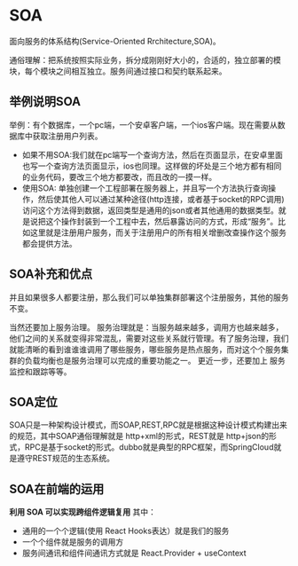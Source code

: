 # SOA
面向服务的体系结构(Service-Oriented Rrchitecture,SOA)。

通俗理解：把系统按照实际业务，拆分成刚刚好大小的，合适的，独立部署的模块，每个模块之间相互独立。服务间通过接口和契约联系起来。

## 举例说明SOA
举例：有个数据库，一个pc端，一个安卓客户端，一个ios客户端。现在需要从数据库中获取注册用户列表。

* 如果不用SOA:我们就在pc端写一个查询方法，然后在页面显示，在安卓里面也写一个查询方法页面显示，ios也同理。这样做的坏处是三个地方都有相同的业务代码，要改三个地方都要改，而且改的一摸一样。
* 使用SOA: 单独创建一个工程部署在服务器上，并且写一个方法执行查询操作，然后使其他人可以通过某种途径(http连接，或者基于socket的RPC调用)访问这个方法得到数据，返回类型是通用的json或者其他通用的数据类型。就是说把这个操作封装到一个工程中去，然后暴露访问的方式，形成“服务”。比如这里就是注册用户服务，而关于注册用户的所有相关增删改查操作这个服务都会提供方法。


## SOA补充和优点
并且如果很多人都要注册，那么我们可以单独集群部署这个注册服务，其他的服务不变。

当然还要加上服务治理。
服务治理就是：当服务越来越多，调用方也越来越多，他们之间的关系就变得非常混乱，需要对这些关系就行管理。有了服务治理，我们就能清晰的看到谁谁谁调用了哪些服务，哪些服务是热点服务，而对这个个服务集群的负载均衡也是服务治理可以完成的重要功能之一。
更近一步，还要加上 服务监控和跟踪等等。

## SOA定位
SOA只是一种架构设计模式，而SOAP,REST,RPC就是根据这种设计模式构建出来的规范，其中SOAP通俗理解就是 http+xml的形式，REST就是 http+json的形式，RPC是基于socket的形式。dubbo就是典型的RPC框架，而SpringCloud就是遵守REST规范的生态系统。


## SOA在前端的运用
**利用 SOA 可以实现跨组件逻辑复用**
其中：
* 通用的一个个逻辑(使用 React Hooks表达）就是我们的服务
* 一个个组件就是服务的调用方
* 服务间通讯和组件间通讯方式就是  React.Provider + useContext